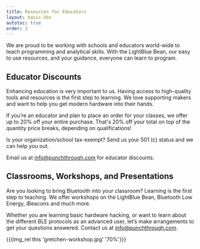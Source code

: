 ```yaml
---
title: Resources for Educators
layout: basic.hbs
autotoc: true
order: 2
---
```


We are proud to be working with schools and educators world-wide to teach programming and analytical skills.  With the LightBlue Bean, our easy to use resources, and your guidance, everyone can learn to program.

## Educator Discounts

Enhancing education is very important to us. Having access to high-quality tools and resources is the first step to learning. We love supporting makers and want to help you get modern hardware into their hands.

If you’re an educator and plan to place an order for your classes, we offer up to 20% off your entire purchase. That's 20% off your total on top of the quantity price breaks, depending on qualifications!

Is your organization/school tax-exempt? Send us your 501 (c) status and we can help you out.

Email us at [info@punchthrough.com](mailto:info@punchthrough.com) for educator discounts.

## Classrooms, Workshops, and Presentations

Are you looking to bring Bluetooth into your classroom? Learning is the first step to teaching. We offer workshops on the LightBlue Bean, Bluetooth Low Energy, iBeacons and much more.

Whether you are learning basic hardware hacking, or want to learn about the different BLE protocols as an advanced user, let’s make arrangements to get your questions answered. Contact us at [info@punchthrough.com](mailto:info@punchthrough.com).

{{{img_rel this 'gretchen-workshop.jpg' '70%'}}}
